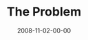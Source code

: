 ---
layout: message
category: message
series: "GIMME GIMME"
title: "The Problem"
date: 2008-11-02-00-00
message_id: 532
audio: "http://s3.amazonaws.com/crossroads-media/messages/audio/Gimme_Week1_The_Problem_11-2-2008_Brian_Tome.mp3"
audio-duration: "36:08"
notes-description: ""
notes: "http://s3.amazonaws.com/crossroads-media/documents/SN_11_01-02_08.pdf"
notes-title: "GIMME GIMME&#58; The Problem (Study Notes)"
program: "http://s3.amazonaws.com/crossroads-media/documents/1101_02Program.pdf"
description: "Entitlement can creep into our lives in unexpected ways. In this talk, Brian Tome discusses the entitlement mentality as found in the story of Jacob and Esau in the bible."
video: "http://s3.amazonaws.com/crossroads-media/messages/video/gimmegimme1.mp4"
video-duration: "37:12"
video-image: "http://s3.amazonaws.com/crossroads-media/images/gimme1-still.jpg"
tag: 
 - entitlement
 - fairness
 - tome
 - crib
explicit: false
---